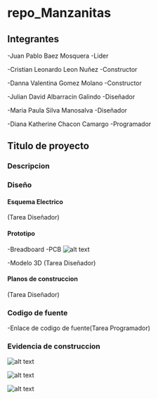 # repo_Manzanitas


## Integrantes

-Juan Pablo Baez Mosquera -Lider

-Cristian Leonardo Leon Nuñez -Constructor

-Danna Valentina Gomez Molano -Constructor

-Julian David Albarracin Galindo -Diseñador

-Maria Paula Silva Manosalva -Diseñador

-Diana Katherine Chacon Camargo -Programador


## Titulo de proyecto

### Descripcion

### Diseño

#### Esquema Electrico

(Tarea Diseñador)

#### Prototipo

-Breadboard
-PCB
![alt text](https://github.com/colegio-seminario-diocesano-de-duitama/repo_Manzanitas/blob/master/PCB1.jpg)

-Modelo 3D (Tarea Diseñador)

#### Planos de construccion

(Tarea Diseñador)


### Codigo de fuente

-Enlace de codigo de fuente(Tarea Programador)

### Evidencia de construccion

![alt text](https://github.com/colegio-seminario-diocesano-de-duitama/repo_Manzanitas/blob/master/IMG-20200302-WA0014.jpg)


![alt text](https://github.com/colegio-seminario-diocesano-de-duitama/repo_Manzanitas/blob/master/IMG-20200303-WA0023.jpg)

![alt text](https://github.com/colegio-seminario-diocesano-de-duitama/repo_Manzanitas/blob/master/IMG-20200303-WA0022.jpg)

